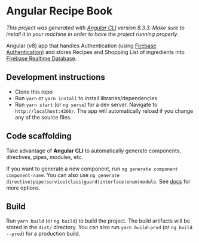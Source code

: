 # Angular Recipe Book
*This project was generated with [Angular CLI](https://github.com/angular/angular-cli) version 8.3.3. Make sure to install it in your machine in order to have the project running properly.*

Angular (v8) app that handles Authentication (using [Firebase Authentication](https://firebase.google.com/docs/auth/)) and stores Recipes and Shopping List of ingredients into [Firebase Realtime Database](https://firebase.google.com/docs/database/).

## Development instructions
* Clone this repo
* Run `yarn` or `yarn install` to install libraries/dependencies
* Run `yarn start` (or `ng serve`) for a dev server. Navigate to `http://localhost:4200/`. The app will automatically reload if you change any of the source files.

## Code scaffolding
Take advantage of **Angular CLI** to automatically generate components, directives, pipes, modules, etc.

If you want to generate a new component, run `ng generate component component-name`. You can also use `ng generate directive|pipe|service|class|guard|interface|enum|module`. See [docs](https://angular.io/cli/generate) for more options.

## Build
Run `yarn build` (or `ng build`) to build the project. The build artifacts will be stored in the `dist/` directory. You can also run `yarn build-prod` (or `ng build --prod`) for a production build.

<!-- ## Running unit tests

Run `ng test` to execute the unit tests via [Karma](https://karma-runner.github.io).

## Running end-to-end tests

Run `ng e2e` to execute the end-to-end tests via [Protractor](http://www.protractortest.org/). -->
